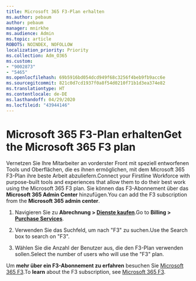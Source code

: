```yaml
---
title: Microsoft 365 F3-Plan erhalten
ms.author: pebaum
author: pebaum
manager: mnirkhe
ms.audience: Admin
ms.topic: article
ROBOTS: NOINDEX, NOFOLLOW
localization_priority: Priority
ms.collection: Adm_O365
ms.custom:
- "9002873"
- "5465"
ms.openlocfilehash: 69b5916bd054dcd949f68c3256f4beb9fb9acc6e
ms.sourcegitcommit: 821c0d7cd1937f0a8f54d0210f71b1d3ea374e82
ms.translationtype: HT
ms.contentlocale: de-DE
ms.lasthandoff: 04/29/2020
ms.locfileid: "43944146"
---
```

# <a name="get-the-microsoft-365-f3-plan"></a><span data-ttu-id="9058c-102">Microsoft 365 F3-Plan erhalten</span><span class="sxs-lookup"><span data-stu-id="9058c-102">Get the Microsoft 365 F3 plan</span></span>

<span data-ttu-id="9058c-103">Vernetzen Sie Ihre Mitarbeiter an vorderster Front mit speziell entworfenen Tools und Oberflächen, die es ihnen ermöglichen, mit dem Microsoft 365 F3-Plan ihre beste Arbeit abzuliefern.</span><span class="sxs-lookup"><span data-stu-id="9058c-103">Connect your Firstline Workforce with purpose-built tools and experiences that allow them to do their best work using the Microsoft 365 F3 plan.</span></span> <span data-ttu-id="9058c-104">Sie können das F3-Abonnement über das **Microsoft 365 Admin Center** hinzufügen.</span><span class="sxs-lookup"><span data-stu-id="9058c-104">You can add the F3 subscription from the **Microsoft 365 admin center**.</span></span>

1. <span data-ttu-id="9058c-105">Navigieren Sie zu **Abrechnung > [Dienste kaufen](https://go.microsoft.com/fwlink/p/?linkid=868433)**.</span><span class="sxs-lookup"><span data-stu-id="9058c-105">Go to **Billing > [Purchase Services](https://go.microsoft.com/fwlink/p/?linkid=868433)**.</span></span>

2. <span data-ttu-id="9058c-106">Verwenden Sie das Suchfeld, um nach "F3" zu suchen.</span><span class="sxs-lookup"><span data-stu-id="9058c-106">Use the Search box to search on "F3".</span></span>

3. <span data-ttu-id="9058c-107">Wählen Sie die Anzahl der Benutzer aus, die den F3-Plan verwenden sollen.</span><span class="sxs-lookup"><span data-stu-id="9058c-107">Select the number of users who will use the "F3" plan.</span></span>

<span data-ttu-id="9058c-108">Um **mehr über ein F3-Abonnement zu erfahren** besuchen Sie [Microsoft 365 F3](https://www.microsoft.com/microsoft-365/microsoft-365-enterprise-f3?activetab=pivot%3aoverviewtab).</span><span class="sxs-lookup"><span data-stu-id="9058c-108">To **learn** about the F3 subscription, see [Microsoft 365 F3](https://www.microsoft.com/microsoft-365/microsoft-365-enterprise-f3?activetab=pivot%3aoverviewtab).</span></span>
